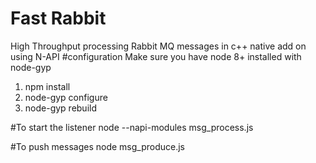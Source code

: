 # Fast Rabbit
High Throughput processing Rabbit MQ messages in c++ native add on using N-API
#configuration
Make sure you have node 8+ installed with node-gyp
1. npm install
2. node-gyp configure
3. node-gyp rebuild

#To start the listener 
node --napi-modules msg_process.js

#To push messages
node msg_produce.js


